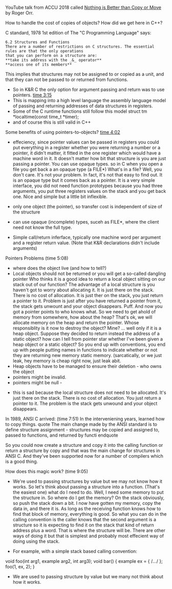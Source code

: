

YouTube talk from ACCU 2018 called [Nothing is Better than Copy or Move](https://www.youtube.com/watch?v=-dc5vqt2tgA) by Roger Orr.

How to handle the cost of copies of objects?  How did we get here in C++?

C standard, 1978 1st edition of The "C Programming Language" says:

```
6.2 Structures and Functions
There are a number of restrictions on C structures. The essential rules are that the only operations  
that you can perform on a structure are:  
**take its address with the _&_ operator**
**access one of its members**
```

This implies that structures may not be assigned to or copied as a unit, and that they can not be passed to or returned from functions.

- So in K&R C the only option for argument passing and return was to use pointers.  [time 3:15](https://www.youtube.com/watch?v=-dc5vqt2tgA?t=03m15s) 
- This is mapping into a high level language the assembly language model of passing and returning addresses of data structures in registers.
- Some of the C runtime functions still follow this model  struct tm *localtime(const time_t  *timer);
- and of course this is still valid in C++

Some benefits of using pointers-to-objects?   [time 4:02](https://www.youtube.com/watch?v=-dc5vqt2tgA?t=04m02s)

- effeciency, since pointer values can be passed in registers
   you could put everything in a register whether you were returning a number or a pointer, it didn't matter, it fitted in the one register which would have a machine word in it. It doesn't matter how bit that structure is you are just passing a pointer. You can use opaque types. so in C when you open a file you get back a an opaque type (a FILE*)
   What's in a file? Well, you don't care. It's not your problem. In fact, it's not that easy to find out. It is an opaque type but it comes back as a pointer. It is a very simple interface, you did not need function prototypes because you had three arguments, you put three registers values on the stack and you get back one. Nice and simple but a little bit inflexible.
   
- only one object (the pointer), so transfer cost is independent of size of the structure
- can use opaque (incomplete) types, suceh as FILE*, where the client need not know the full type.
- Simple call/return inferface, typically one machine word per argument and a register return value. (Note that K&R declarations didn't include arguments)

Pointers Problems  (time 5:08)
- where does the object live (and how to tell?)
- Local objects should not be returned or you will get a so-called dangling pointer 
   Who thinks it is a good idea to return a local object sitting on our stack out of our function? The advantage of a local structure is you haven't got to worry about allocating it. It is just there on the stack. There is no cost of allocation. It is just ther on the stack, you just return a pointer to it. Problem is just after you have   returned a pointer from it, the stack gets unwount and your object disappears. Puff. And now you got a pointer points to who knows what.
   So we need to get ahold of memory from somewhere, how about the heap? That's ok, we will allocate memory on the heap and return the pointer.
   Whose responsiblity is it now to destroy the object?  Mine? ... well only if it is a heap object.  Suppose they decided to return instead the address of a static object?
   how can I tell from pointer star whether I've been given a heap object or a static object?  So you end up with conventions, you end up with people putting names in functions to indicate whether or not they are returning new memory static memory. (sarcatically, or we just leak, hey memory is cheap right now, just leak abit.
- Heap objects have to be managed to ensure their deletion - who owns the object
- pointers might be invalid.
- pointers might be null - 

* this is sad because the local structure does not need to be allocated. It's just there on the stack. There is no cost of allocation. You just return a pointer to it. The problem is the stack gets unwound and your object disappears.

In 1989, ANSI C arrived:    (time 7:51)
In the interveniening years, learned how to copy things.
quote
The main change made by the ANSI standard is to define structure assignment - structures may be copied and assigned to, passed to functions, and returned by functi
endquote

So you could now create a structure and copy it into the calling function or return a structure by copy and that was the main change for structures in ANSI C. And they've been supported now for a number of compilers which is a good thing.


How does this magic work?   (time 9:05)

- We're used to passing structures by value but we may not know how it works. 
    So let's think about passing a structure into a function. (That's the easiest one)  what do I need to do. Well, I need some memory to put the structure in. So where do I get the memory? On the stack obviously, so push the stack down a bit. I now have gotten my memory, copy the data in, and there it is. As long as the receiving function knows how to find that block of memory, everything is good.  So what you can do in the calling convention is the caller knows that the second argument is a structure so it is expecting to find it on the stack that kind of return address plus a word. That is where the structure will be. There are other ways of doing it but that is simplest and probably most effecient way of doing using the stack.

- For example, with a simple stack based calling convention:

void foo(int arg1, example arg2, int arg3);
void bar()
{
    example ex = { /*...*/ };
    foo(1, ex, 2);
}



- We are used to passing structure by value but we many not think about how it works.








